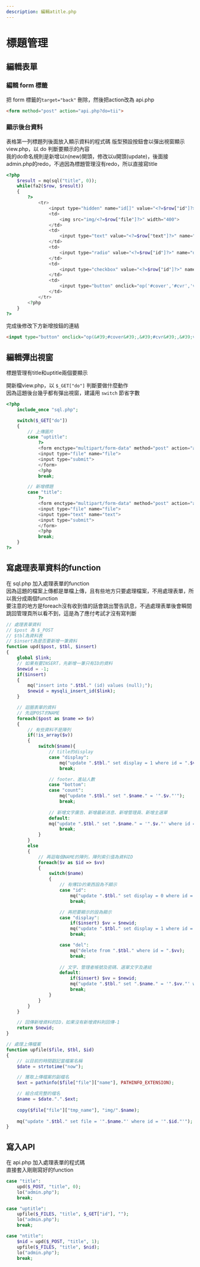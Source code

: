 ```yaml
---
description: 編輯atitle.php
---
```


# 標題管理

## 編輯表單

### 編輯 form 標籤

把 form 標籤的`target="back"` 刪除，然後把action改為 api.php

```html
<form method="post" action="api.php?do=tii">
```

### 顯示後台資料

表格第一列標題列後面放入顯示資料的程式碼
版型預設按鈕會以彈出視窗顯示 view.php，以 do 判斷要顯示的內容  
我的do命名規則是新增以n(new)開頭，修改以u開頭(update)，後面接admin.php的redo，不過因為標題管理沒有redo，所以直接寫title
```php
<?php
	$result = mq(sql("title", 0));
	while(fa2($row, $result))
	{
		?>
			<tr>
				<input type="hidden" name="id[]" value="<?=$row["id"]?>">
				<td>
					<img src="img/<?=$row["file"]?>" width="400">
				</td>
				<td>
					<input type="text" value="<?=$row["text"]?>" name="text[<?=$row["id"]?>]">
				</td>
				<td>
					<input type="radio" value="<?=$row["id"]?>" name="display" <?=($row["display"])?"checked":""?>>
				</td>
				<td>
					<input type="checkbox" value="<?=$row["id"]?>" name="del[]">
				</td>
				<td>
					<input type="button" onclick="op('#cover','#cvr','view.php?do=uptitle&id=<?=$row["id"]?>')" value="更新圖片">
				</td>
			</tr>
		<?php
	}
?>
```
完成後修改下方新增按鈕的連結  

```html
<input type="button" onclick="op(&#39;#cover&#39;,&#39;#cvr&#39;,&#39;view.php?do=ntitle&#39;)" value="新增網站標題圖片">
```

## 編輯彈出視窗
標題管理有title和uptitle兩個要顯示

開新檔view.php，以 `$_GET["do"]` 判斷要做什麼動作  
因為這題後台幾乎都有彈出視窗，建議用 `switch` 節省字數

```php
<?php
	include_once "sql.php";

	switch($_GET["do"])
	{
		// 上傳圖片
		case "uptitle":
			?>
			<form enctype="multipart/form-data" method="post" action="api.php?do=uptitle&id=<?=$_GET["id"]?>">
			<input type="file" name="file">
			<input type="submit">
			</form>
			<?php
			break;

		// 新增標題
		case "title":
			?>
			<form enctype="multipart/form-data" method="post" action="api.php?do=ntitle">
			<input type="file" name="file">
			<input type="text" name="text">
			<input type="submit">
			</form>
			<?php
			break;
	}
?>
```

## 寫處理表單資料的function

在 sql.php 加入處理表單的function  
因為這題的檔案上傳都是單檔上傳，且有些地方只要處理檔案，不用處理表單，所以我分成兩個function  
要注意的地方是foreach沒有收到值的話會跳出警告訊息，不過處理表單後會瞬間跳回管理頁所以看不到，這是為了應付考試才沒有寫判斷
```php
// 處理表單資料
// $post 為 $_POST
// $tbl為資料表
// $insert為是否要新增一筆資料
function upd($post, $tbl, $insert)
{
	global $link; 
	// 如果有要INSERT，先新增一筆只有ID的資料
	$newid = -1;
	if($insert)	
	{
		mq("insert into ".$tbl." (id) values (null);");	
		$newid = mysqli_insert_id($link);
	}

	// 迴圈表單的資料
	// 先迴POST的NAME
	foreach($post as $name => $v)
	{
		// 有些資料不是陣列
		if(!is_array($v))
		{
			switch($name){
				// title的display
				case "display":
					mq("update ".$tbl." set display = 1 where id = ".$v);
					break;

				// footer、進站人數
				case "bottom":
				case "count":
					mq("update ".$tbl." set ".$name." = '".$v."'");
					break;
				
				// 新增文字廣告、新增最新消息、新增管理員、新增主選單
				default:
				mq("update ".$tbl." set ".$name." = '".$v."' where id = ".$newid);
					break;
			}
		}
		else
		{
			// 再迴每個NAME的陣列，陣列索引值為資料ID
			foreach($v as $id => $vv)
			{
				switch($name)
				{
					// 有傳ID的東西設為不顯示
					case "id":
						mq("update ".$tbl." set display = 0 where id = ".$vv);
						break;

					// 再把要顯示的設為顯示
					case "display":
						if($insert) $vv = $newid;
						mq("update ".$tbl." set display = 1 where id = ".$vv);
						break;

					case "del":
						mq("delete from ".$tbl." where id = ".$vv);
						break;
					
					// 文字、管理者帳號及密碼、選單文字及連結
					default:
						if($insert) $vv = $newid;
						mq("update ".$tbl." set ".$name." = '".$vv."' where id = ".$id);
						break;					
				}
			}
		}
	}

	// 回傳新增資料的ID，如果沒有新增資料則回傳-1
	return $newid;
}

// 處理上傳檔案
function upfile($file, $tbl, $id)
{
	// 以目前的時間戳記當檔案名稱
	$date = strtotime("now");

	// 獲取上傳檔案的副檔名
	$ext = pathinfo($file["file"]["name"], PATHINFO_EXTENSION);

	// 組合成完整的檔名
	$name = $date.".".$ext;
	
	copy($file["file"]["tmp_name"], "img/".$name);
	
	mq("update ".$tbl." set file = '".$name."' where id = '".$id."'");
}
```

## 寫入API
在 api.php 加入處理表單的程式碼  
直接套入剛剛寫好的function
```php
case "title":
	upd($_POST, "title", 0);
	lo("admin.php");
	break;

case "uptitle":
	upfile($_FILES, "title", $_GET["id"], "");
	lo("admin.php");
	break;

case "ntitle":
	$nid = upd($_POST, "title", 1);
	upfile($_FILES, "title", $nid);
	lo("admin.php");
	break;
```